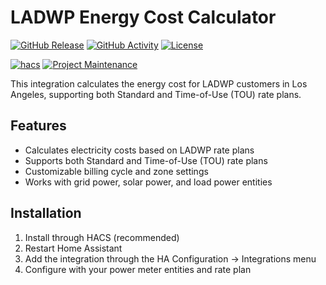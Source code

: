 # LADWP Energy Cost Calculator

[![GitHub Release][releases-shield]][releases]
[![GitHub Activity][commits-shield]][commits]
[![License][license-shield]][license]

[![hacs][hacsbadge]][hacs]
[![Project Maintenance][maintenance-shield]][user_profile]

This integration calculates the energy cost for LADWP customers in Los Angeles, supporting both Standard and Time-of-Use (TOU) rate plans.

## Features

- Calculates electricity costs based on LADWP rate plans
- Supports both Standard and Time-of-Use (TOU) rate plans
- Customizable billing cycle and zone settings
- Works with grid power, solar power, and load power entities

## Installation

1. Install through HACS (recommended)
2. Restart Home Assistant
3. Add the integration through the HA Configuration -> Integrations menu
4. Configure with your power meter entities and rate plan

[releases-shield]: https://img.shields.io/github/release/zphoenixrises/ladwp_energy_cost.svg?style=for-the-badge
[releases]: https://github.com/zphoenixrises/ladwp_energy_cost/releases
[commits-shield]: https://img.shields.io/github/commit-activity/y/zphoenixrises/ladwp_energy_cost.svg?style=for-the-badge
[commits]: https://github.com/zphoenixrises/ladwp_energy_cost/commits/main
[license-shield]: https://img.shields.io/github/license/zphoenixrises/ladwp_energy_cost.svg?style=for-the-badge
[license]: https://github.com/zphoenixrises/ladwp_energy_cost/blob/main/LICENSE
[hacsbadge]: https://img.shields.io/badge/HACS-Default-orange.svg?style=for-the-badge
[hacs]: https://hacs.xyz
[maintenance-shield]: https://img.shields.io/badge/maintainer-%40zphoenixrises-blue.svg?style=for-the-badge
[user_profile]: https://github.com/zphoenixrises 
